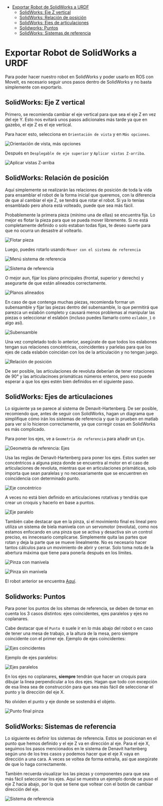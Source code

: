 - [Exportar Robot de SolidWorks a URDF](#exportar-robot-de-solidworks-a-urdf)
  - [SolidWorks: Eje Z vertical](#solidworks-eje-z-vertical)
  - [SolidWorks: Relación de posición](#solidworks-relación-de-posición)
  - [SolidWorks: Ejes de articulaciones](#solidworks-ejes-de-articulaciones)
  - [Solidworks: Puntos](#solidworks-puntos)
  - [SolidWorks: Sistemas de referencia](#solidworks-sistemas-de-referencia)

# Exportar Robot de SolidWorks a URDF
Para poder hacer nuestro robot en SolidWorks y poder usarlo en ROS con MoveIt, es necesario seguir unos pasos dentro de SolidWorks y no basta símplemente con exportarlo.

## SolidWorks: Eje Z vertical
Primero, se recomienda cambiar el eje vertical para que sea el eje Z en vez del eje Y. Esto nos evitará unos pasos adicionales más tarde ya que en gazebo, el eje Z es el eje vertical.

Para hacer esto, selecciona en `Orientación de vista` y en `Más opciones`.

![Orientación de vista, más opciones](assets/orientacion_mas_opciones.png)

Después en `Desplegable de eje superior` y `Aplicar vistas Z-arriba`.

![Aplicar vistas Z-arriba](assets/Z_arriba.png)

## SolidWorks: Relación de posición
Aquí simplemente se realizarán las relaciones de posición de toda la vida para ensamblar el robot de la forma inicial que queremos, con la diferencia de que al cambiar el eje Z, se tendrá que rotar el robot. Si ya lo tenías ensamblado pero ahora está volteado, puede que sea más fácil. 

Probablemente la primera pieza (mínimo una de ellas) se encuentra fija. Lo mejor es flotar la pieza para que se pueda mover libremente. Si no está completamente definido o solo estaban todas fijas, te deseo suerte para que no ocurra un desastre al voltearlo.

![Flotar pieza](assets/Flotar.png)

Luego, puedes rotarlo usando `Mover con el sistema de referencia`

![Menú sistema de referencia](assets/Sistema_referencia_1.png)

![Sistema de referencia](assets/Sistema_referencia_2.png)

O mejor aun, fijar los plano principales (frontal, superior y derecho) y asegurarte de que están alineados correctamente.

![Planos alineados](assets/alinear_planos.png)

En caso de que contenga muchas piezas, recomienda formar un subensamble y fijar las piezas dentro del subensamble, lo que permitirá que parezca un eslabón completo y causará menos problemas al manipular las piezas o seleccionar el eslabón (incluso puedes llamarlo como `eslabón_1` o algo así).

![Subensamble](assets/Subensamble.png)

Una vez completado todo lo anterior, asegúrate de que todos los eslabones tengan sus relaciones concéntricas, coincidentes y parlelas para que los ejes de cada eslabón coincidan con los de la articulación y no tengan juego. 

![Relación de posición](assets/relaciones_posicion.png)

De ser posible, las articulaciones de revoluta deberían de tener rotaciones de 90° y las articulacinoes prismáticas números enteros, pero eso puede esperar a que los ejes estén bien definidos en el siguiente paso.

## SolidWorks: Ejes de articulaciones
Lo siguiente ya se parece al sistema de Denavit-Hartenberg. De ser posible, recomiendo que, antes de seguir con SolidWorks, hagan un diagrama que simplifique cómo irán los sistemas de referencia y que lo prueben en matlab para ver si lo hicieron correctamente, ya que corregir cosas en SolidWorks es más complicado.

Para poner los ejes, ve  a `Geometría de referencia` para añadir un `Eje`.

![Geometría de referencia: Ejes](assets/Geometria_eje.png)

Usa las reglas de Denavit-Hartenberg para poner los ejes. Estos suelen ser concéntricos a alguna pieza donde se encuentra al motor en el caso de articulaciones de revoluta, mientras que en articulaciones prismáticas, solo importa que sean paralelas y no necesariamente que se encuentren en coincidencia con determinado punto.

![Eje concéntrico](assets/Eje_concentrico.png)

 A veces no está bien definido en articulaciones rotativas y tendrás que crear un croquis y hacerlo en base a puntos.

![Eje paralelo](assets/Eje_paralelo.png)

También cabe destacar que en la pinza, si el movimiento final es lineal pero utiliza un sistema de biela manivela con un servomotor (revoluta), como nos estamos enfocando en una pinza que se activa y desactiva sin un control preciso, es innecesario complicarse. Simplemente quita las partes que rotan y deja la parte que se mueve linealmente. No es necesario hacer tantos cálculos para un movimiento de abrir y cerrar. Solo toma nota de la abertura máxima que tiene para ponerla después en los límites.

![Pinza con manivela](assets/con_manivela.png)

![Pinza sin manivela](assets/sin_manivela.png)

El robot anterior se encuentra [Aquí](https://cults3d.com/en/3d-model/gadget/era-robotic-arm).

## Solidworks: Puntos
Para poner los puntos de los sitemas de referencia, se deben de tomar en cuenta los 3 casos distintos: ejes coincidentes, ejes paralelos y ejes no coplanares.

Cabe destacar que el `Punto 0` suele ir en lo más abajo del robot o en caso de tener una mesa de trabajo, a la altura de la mesa, pero siempre coincidente con el primer eje.
Ejemplo de ejes coincidentes:

![Ejes coincidentes](assets/Ejes_coincidentes.png)

Ejemplo de ejes paralelos:

![Ejes paralelos](assets/Ejes_paralelos.png)

En los ejes no coplanares, **siempre** tendrán que hacer un croquis para dibujar la linea perpendicular a los dos ejes. Hagan que todo con excepción de esa línea sea de construcción para que sea más fácil de seleccionar el punto y la dirección del eje X.

No olviden el punto y eje donde se sostendrá el objeto.

![Punto final pinza](assets/Punto_final_pinza.png)

## SolidWorks: Sistemas de referencia
Lo siguiente es definir los sistemas de referencia. Estos se posicionan en el punto que hemos definido y el eje Z va en dirección al eje. Para el eje X, seguimos los pasos mencionados en le sistema de Denavit hartenberg según uno de los tres casos y podemos hacer que el eje X vaya en dirección a una cara. A veces se voltea de forma extraña, así que asegúrate de que lo haga correctamente.

También recuerda visualizar los las piezas y componentes para que sea más fácil seleccionar los ejes. Aquí se muestra un ejemplo donde se puso el eje Z hacia abajo, por lo que se tiene que voltear con el botón de cambiar dirección del eje.

![Sistema de referencia](assets/Sistema_referencia.png)


